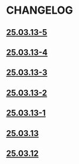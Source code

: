 # CHANGELOG


## [25.03.13-5](https://github.com/appmoove/agrobravo-landing-experience-60/releases/tag/25.03.13-5)

## [25.03.13-4](https://github.com/appmoove/agrobravo-landing-experience-60/releases/tag/25.03.13-4)

## [25.03.13-3](https://github.com/appmoove/agrobravo-landing-experience-60/releases/tag/25.03.13-3)

## [25.03.13-2](https://github.com/appmoove/agrobravo-landing-experience-60/releases/tag/25.03.13-2)

## [25.03.13-1](https://github.com/appmoove/agrobravo-landing-experience-60/releases/tag/25.03.13-1)

## [25.03.13](https://github.com/appmoove/agrobravo-landing-experience-60/releases/tag/25.03.13)

## [25.03.12](https://github.com/appmoove/agrobravo-landing-experience-60/releases/tag/25.03.12)

